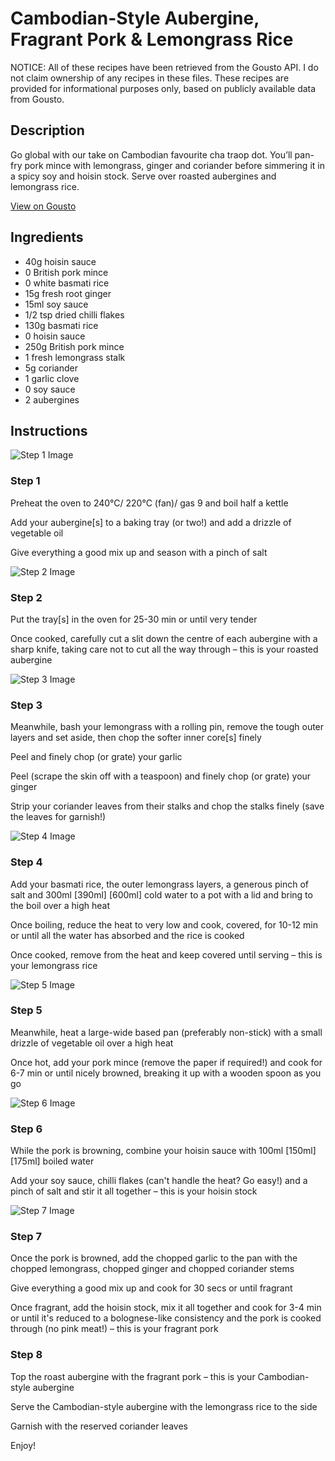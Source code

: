 # Cambodian-Style Aubergine, Fragrant Pork & Lemongrass Rice

NOTICE: All of these recipes have been retrieved from the Gousto API. I do not claim ownership of any recipes in these files. These recipes are provided for informational purposes only, based on publicly available data from Gousto.

## Description

Go global with our take on Cambodian favourite cha traop dot. You’ll pan-fry pork mince with lemongrass, ginger and coriander before simmering it in a spicy soy and hoisin stock. Serve over roasted aubergines and lemongrass rice.

[View on Gousto](https://www.gousto.co.uk/recipes/cookbook/cambodian-style-aubergine-fragrant-pork-lemongrass-rice)

## Ingredients

- 40g hoisin sauce
- 0 British pork mince
- 0 white basmati rice
- 15g fresh root ginger
- 15ml soy sauce
- 1/2 tsp dried chilli flakes
- 130g basmati rice
- 0 hoisin sauce
- 250g British pork mince
- 1 fresh lemongrass stalk
- 5g coriander
- 1 garlic clove
- 0 soy sauce
- 2 aubergines

## Instructions

![Step 1 Image](https://production-media.gousto.co.uk/cms/recipe-step-image/step-1-copy-3-1681912395260-x200.jpg)

### Step 1

Preheat the oven to 240°C/ 220°C (fan)/ gas 9 and boil half a kettle

Add your aubergine[s] to a baking tray (or two!) and add a drizzle of vegetable oil

Give everything a good mix up and season with a pinch of salt

![Step 2 Image](https://production-media.gousto.co.uk/cms/recipe-step-image/step-2-copy-3-1681912401028-x200.jpg)

### Step 2

Put the tray[s] in the oven for 25-30 min or until very tender

Once cooked, carefully cut a slit down the centre of each aubergine with a sharp knife, taking care not to cut all the way through – this is your roasted aubergine

![Step 3 Image](https://production-media.gousto.co.uk/cms/recipe-step-image/step-3-copy-4-1681912406281-x200.jpg)

### Step 3

Meanwhile, bash your lemongrass with a rolling pin, remove the tough outer layers and set aside, then chop the softer inner core[s] finely

Peel and finely chop (or grate) your garlic

Peel (scrape the skin off with a teaspoon) and finely chop (or grate) your ginger

Strip your coriander leaves from their stalks and chop the stalks finely (save the leaves for garnish!)

![Step 4 Image](https://production-media.gousto.co.uk/cms/recipe-step-image/step-4-copy-3-1681912409199-x200.jpg)

### Step 4

Add your basmati rice, the outer lemongrass layers, a generous pinch of salt and 300ml <span class="text-purple">[390ml]</span> <span class="text-danger">[600ml] </span>cold water to a pot with a lid and bring to the boil over a high heat

Once boiling, reduce the heat to very low and cook, covered, for 10-12 min or until all the water has absorbed and the rice is cooked

Once cooked, remove from the heat and keep covered until serving – this is your lemongrass rice

![Step 5 Image](https://production-media.gousto.co.uk/cms/recipe-step-image/step-5-copy-3-1681912412857-x200.jpg)

### Step 5

Meanwhile, heat a large-wide based pan (preferably non-stick) with a small drizzle of vegetable oil over a high heat

Once hot, add your pork mince (remove the paper if required!) and cook for 6-7 min or until nicely browned, breaking it up with a wooden spoon as you go

![Step 6 Image](https://production-media.gousto.co.uk/cms/recipe-step-image/step-6-copy-4-1681912416737-x200.jpg)

### Step 6

While the pork is browning, combine your hoisin sauce with 100ml <span class="text-purple">[150ml] </span><span class="text-danger">[175ml] </span>boiled water

Add your soy sauce, chilli flakes (can't handle the heat? Go easy!) and a pinch of salt and stir it all together – this is your hoisin stock

![Step 7 Image](https://production-media.gousto.co.uk/cms/recipe-step-image/step-7-copy-5-1681912420768-x200.jpg)

### Step 7

Once the pork is browned, add the chopped garlic to the pan with the chopped lemongrass, chopped ginger and chopped coriander stems

Give everything a good mix up and cook for 30 secs or until fragrant

Once fragrant, add the hoisin stock, mix it all together and cook for 3-4 min or until it's reduced to a bolognese-like consistency and the pork is cooked through (no pink meat!) – this is your fragrant pork

### Step 8

Top the roast aubergine with the fragrant pork – this is your Cambodian-style aubergine

Serve the Cambodian-style aubergine with the lemongrass rice to the side

Garnish with the reserved coriander leaves

Enjoy!

